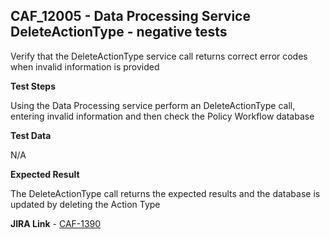 ## CAF_12005 - Data Processing Service DeleteActionType - negative tests ##

Verify that the DeleteActionType service call returns correct error codes when invalid information is provided

**Test Steps**

Using the Data Processing service perform an DeleteActionType call, entering invalid information and then check the Policy Workflow database

**Test Data**

N/A

**Expected Result**

The DeleteActionType call returns the expected results and the database is updated by deleting the Action Type

**JIRA Link** - [CAF-1390](https://jira.autonomy.com/browse/CAF-1390)
